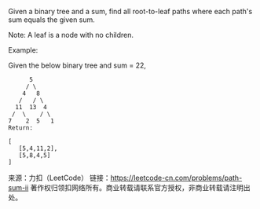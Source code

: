 Given a binary tree and a sum, find all root-to-leaf paths where each path's sum equals the given sum.

Note: A leaf is a node with no children.

Example:

Given the below binary tree and sum = 22,

          5
         / \
        4   8
       /   / \
      11  13  4
     /  \    / \
    7    2  5   1
    Return:

    [
       [5,4,11,2],
       [5,8,4,5]
    ]

来源：力扣（LeetCode）
链接：https://leetcode-cn.com/problems/path-sum-ii
著作权归领扣网络所有。商业转载请联系官方授权，非商业转载请注明出处。
